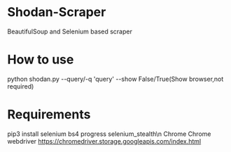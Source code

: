 # Shodan-Scraper
BeautifulSoup and Selenium based scraper
# How to use
python shodan.py --query/-q 'query' --show False/True(Show browser,not required)
# Requirements
pip3 install selenium bs4 progress selenium_stealth\n
Chrome
Chrome webdriver https://chromedriver.storage.googleapis.com/index.html
